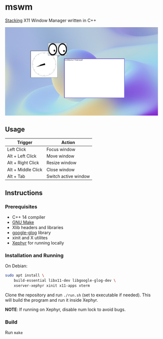 # mswm

[Stacking](https://en.wikipedia.org/wiki/Stacking_window_manager) X11 Window Manager written in C++

![Demo](assets/demo.png)

## Usage

| Trigger            | Action               |
| ------------------ | -------------------- |
| Left Click         | Focus window         |
| Alt + Left Click   | Move window          |
| Alt + Right Click  | Resize window        |
| Alt + Middle Click | Close window         |
| Alt + Tab          | Switch active window |

## Instructions

### Prerequisites

- C++ 14 compiler
- [GNU Make](https://www.gnu.org/software/make/)
- Xlib headers and libraries
- [google-glog](https://github.com/google/glog) library
- xinit and X utilites
- [Xephyr](https://www.freedesktop.org/wiki/Software/Xephyr/) for running locally

### Installation and Running

On Debian:

```bash
sudo apt install \
    build-essential libx11-dev libgoogle-glog-dev \
    xserver-xephyr xinit x11-apps xterm
```

Clone the repository and run `./run.sh` (set to executable if needed). This will build the program and run it inside Xephyr.

**NOTE**: If running on Xephyr, disable num lock to avoid bugs.


### Build
Run `make`
